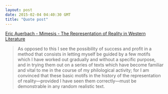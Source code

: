 ```yaml
---
layout: post
date: 2015-02-04 04:40:30 GMT
title: "Quote post"
---
```

<a href="http://www.amazon.in/gp/product/0691160228/ref=as_li_tl?ie=UTF8&camp=3626&creative=24822&creativeASIN=0691160228&linkCode=as2&tag=arpstum-21&linkId=QZY4AMEURJRERMEI">Eric Auerbach - Mimesis - The Representation of Reality in Western Literature</a><img src="http://ir-in.amazon-adsystem.com/e/ir?t=arpstum-21&l=as2&o=31&a=0691160228" width="1" height="1" border="0" alt="" style="border:none !important; margin:0px !important;" />

<blockquote>As opposed to this I see the possibility of success and profit in a method that consists in letting myself be guided by a few motifs which I have worked out gradually and without a specific purpose, and in trying them out on a series of texts which have become familiar and vital to me in the course of my philological activity; for I am convinced that these basic motifs in the history of the representation of reality—provided I have seen them correctly—must be demonstrable in any random realistic text.</blockquote>